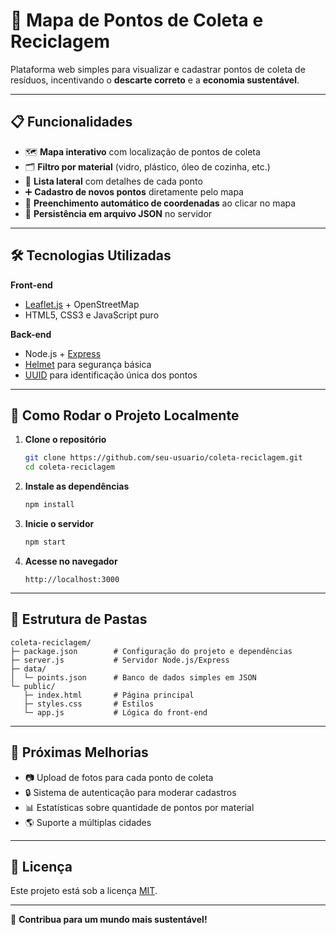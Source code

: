 # 🌱 Mapa de Pontos de Coleta e Reciclagem

Plataforma web simples para visualizar e cadastrar pontos de coleta de resíduos, incentivando o **descarte correto** e a **economia sustentável**.


---

## 📋 Funcionalidades

- 🗺 **Mapa interativo** com localização de pontos de coleta  
- 🗂 **Filtro por material** (vidro, plástico, óleo de cozinha, etc.)  
- 📜 **Lista lateral** com detalhes de cada ponto  
- ➕ **Cadastro de novos pontos** diretamente pelo mapa  
- 📍 **Preenchimento automático de coordenadas** ao clicar no mapa  
- 📂 **Persistência em arquivo JSON** no servidor  

---

## 🛠 Tecnologias Utilizadas

**Front-end**  
- [Leaflet.js](https://leafletjs.com/) + OpenStreetMap  
- HTML5, CSS3 e JavaScript puro  

**Back-end**  
- Node.js + [Express](https://expressjs.com/)  
- [Helmet](https://helmetjs.github.io/) para segurança básica  
- [UUID](https://www.npmjs.com/package/uuid) para identificação única dos pontos  

---

## 🚀 Como Rodar o Projeto Localmente

1. **Clone o repositório**  
   ```bash
   git clone https://github.com/seu-usuario/coleta-reciclagem.git
   cd coleta-reciclagem
   ```

2. **Instale as dependências**  
   ```bash
   npm install
   ```

3. **Inicie o servidor**  
   ```bash
   npm start
   ```

4. **Acesse no navegador**  
   ```
   http://localhost:3000
   ```

---

## 📂 Estrutura de Pastas

```
coleta-reciclagem/
├─ package.json        # Configuração do projeto e dependências
├─ server.js           # Servidor Node.js/Express
├─ data/
│  └─ points.json      # Banco de dados simples em JSON
└─ public/
   ├─ index.html       # Página principal
   ├─ styles.css       # Estilos
   └─ app.js           # Lógica do front-end
```

---

## 📌 Próximas Melhorias

- 📷 Upload de fotos para cada ponto de coleta  
- 🔒 Sistema de autenticação para moderar cadastros  
- 📊 Estatísticas sobre quantidade de pontos por material  
- 🌎 Suporte a múltiplas cidades  

---

## 📜 Licença

Este projeto está sob a licença [MIT](LICENSE).

---

💚 **Contribua para um mundo mais sustentável!**
